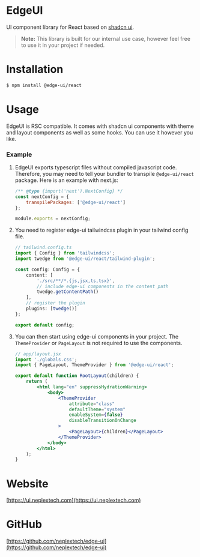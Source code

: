 # EdgeUI

UI component library for React based on [shadcn ui](https://ui.shadcn.com).

> **Note:** This library is built for our internal use case, however feel free to use it in your project if needed.

# Installation

```bash
$ npm install @edge-ui/react
```

# Usage

EdgeUI is RSC compatible. It comes with shadcn ui components with theme and layout components as well as some hooks. You can use it however you like.

### Example

1. EdgeUI exports typescript files without compiled javascript code. Therefore, you may need to tell your bundler to transpile `@edge-ui/react` package. Here is an example with next.js:

    ```js
    /** @type {import('next').NextConfig} */
    const nextConfig = {
        transpilePackages: ['@edge-ui/react']
    };

    module.exports = nextConfig;
    ```

2. You need to register edge-ui tailwindcss plugin in your tailwind config file.

    ```ts
    // tailwind.config.ts
    import { Config } from 'tailwindcss';
    import twedge from '@edge-ui/react/tailwind-plugin';

    const config: Config = {
        content: [
            './src/**/*.{js,jsx,ts,tsx}',
            // include edge-ui components in the content path
            twedge.getContentPath()
        ],
        // register the plugin
        plugins: [twedge()]
    };

    export default config;
    ```

3. You can then start using edge-ui components in your project. The `ThemeProvider` or `PageLayout` is not required to use the components.

    ```jsx
    // app/layout.jsx
    import './globals.css';
    import { PageLayout, ThemeProvider } from '@edge-ui/react';

    export default function RootLayout(children) {
        return (
            <html lang="en" suppressHydrationWarning>
                <body>
                    <ThemeProvider
                        attribute="class"
                        defaultTheme="system"
                        enableSystem={false}
                        disableTransitionOnChange
                    >
                        <PageLayout>{children}</PageLayout>
                    </ThemeProvider>
                </body>
            </html>
        );
    }
    ```

# Website

[https://ui.neplextech.com](https://ui.neplextech.com)

# GitHub

[https://github.com/neplextech/edge-ui](https://github.com/neplextech/edge-ui)
